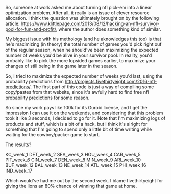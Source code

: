 So, someone at work asked me about turning nfl pick-em into a linear optimization problem. After all, it really is an issue of clever resource allocation. I think the question was ultimately brought on by the following article: https://www.klittlepage.com/2013/08/12/hacking-an-nfl-survivor-pool-for-fun-and-profit/, where the author does something kind of similar. 

My biggest issue with his methology (and he aknowledges this too) is that he's maximizing (in theory) the total number of games you'd pick right ouf of the regular season, when he should've been maximizing the expected number of weeks you'd be alive in your survivor pool. In reality, you'd probably like to pick the more lopsided games earlier, to maximize your changes of still being in the game later in the season. 

So, I tried to maximize the expected number of weeks you'd last, using the probability predictions from http://projects.fivethirtyeight.com/2016-nfl-predictions/. The first part of this code is just a way of compiling some copy/pastes from that website, since it's awfully hard to find free nfl probability predictions for some reason. 

So since my work pays like 100k for its Gurobi license, and I get the impression I can use it on the weekends, and considering that this problem took it like 3 seconds, I decided to go for it. Note that I'm maximizing logs of products and stuff, which is a bit of a hack, but I think it's alright for something that I'm going to spend only a little bit of time writing while waiting for the cowboy/packer game to start. 

The results? 

KC_week_1
DET_week_2
SEA_week_3
HOU_week_4
CAR_week_5
PIT_week_6
CIN_week_7
DEN_week_8
MIN_week_9
ARI_week_10
BUF_week_12
BAL_week_13
NE_week_14
ATL_week_15
PHI_week_16
IND_week_17

Which would've had me out by the second week. I blame fivethirtyeight for giving the lions an 80% chance of winning that game at home. 
